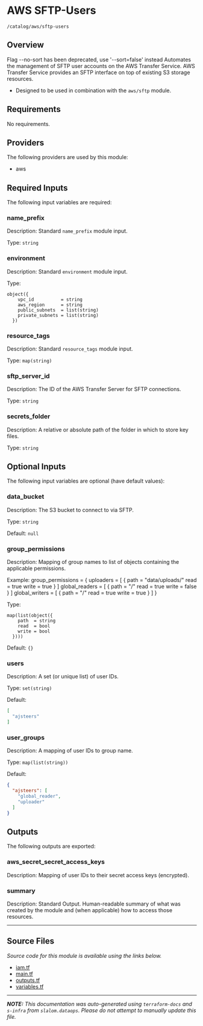 
# AWS SFTP-Users

`/catalog/aws/sftp-users`

## Overview


Flag --no-sort has been deprecated, use '--sort=false' instead
Automates the management of SFTP user accounts on the AWS Transfer Service. AWS Transfer Service
provides an SFTP interface on top of existing S3 storage resources.

* Designed to be used in combination with the `aws/sftp` module.

## Requirements

No requirements.

## Providers

The following providers are used by this module:

- aws

## Required Inputs

The following input variables are required:

### name\_prefix

Description: Standard `name_prefix` module input.

Type: `string`

### environment

Description: Standard `environment` module input.

Type:

```hcl
object({
    vpc_id          = string
    aws_region      = string
    public_subnets  = list(string)
    private_subnets = list(string)
  })
```

### resource\_tags

Description: Standard `resource_tags` module input.

Type: `map(string)`

### sftp\_server\_id

Description: The ID of the AWS Transfer Server for SFTP connections.

Type: `string`

### secrets\_folder

Description: A relative or absolute path of the folder in which to store key files.

Type: `string`

## Optional Inputs

The following input variables are optional (have default values):

### data\_bucket

Description: The S3 bucket to connect to via SFTP.

Type: `string`

Default: `null`

### group\_permissions

Description: Mapping of group names to list of objects containing the applicable permissions.

Example:
  group\_permissions = {
    uploaders = [
      {
        path  = "data/uploads/"
        read  = true
        write = true
      }
    ]
    global\_readers = [
      {
        path  = "/"
        read  = true
        write = false
      }
    ]
    global\_writers = [
      {
        path  = "/"
        read  = true
        write = true
      }
    ]
  }

Type:

```hcl
map(list(object({
    path  = string
    read  = bool
    write = bool
  })))
```

Default: `{}`

### users

Description: A set (or unique list) of user IDs.

Type: `set(string)`

Default:

```json
[
  "ajsteers"
]
```

### user\_groups

Description: A mapping of user IDs to group name.

Type: `map(list(string))`

Default:

```json
{
  "ajsteers": [
    "global_reader",
    "uploader"
  ]
}
```

## Outputs

The following outputs are exported:

### aws\_secret\_secret\_access\_keys

Description: Mapping of user IDs to their secret access keys (encrypted).

### summary

Description: Standard Output. Human-readable summary of what was created
by the module and (when applicable) how to access those
resources.

---------------------

## Source Files

_Source code for this module is available using the links below._

* [iam.tf](https://github.com/slalom-ggp/dataops-infra/tree/main//catalog/aws/sftp-users/iam.tf)
* [main.tf](https://github.com/slalom-ggp/dataops-infra/tree/main//catalog/aws/sftp-users/main.tf)
* [outputs.tf](https://github.com/slalom-ggp/dataops-infra/tree/main//catalog/aws/sftp-users/outputs.tf)
* [variables.tf](https://github.com/slalom-ggp/dataops-infra/tree/main//catalog/aws/sftp-users/variables.tf)

---------------------

_**NOTE:** This documentation was auto-generated using
`terraform-docs` and `s-infra` from `slalom.dataops`.
Please do not attempt to manually update this file._
